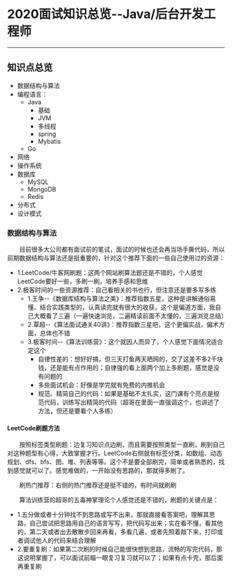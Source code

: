 # 2020面试知识总览--Java/后台开发工程师

***

## 知识点总览

- 数据结构与算法
- 编程语言：
  - Java
    - 基础
    - JVM
    - 多线程
    - spring
    - Mybatis
  - Go
- 网络
- 操作系统
- 数据库
  - MySQL
  - MongoDB
  - Redis
- 分布式
- 设计模式

### 数据结构与算法

&ensp;&ensp;&ensp;&ensp;目前很多大公司都有面试前的笔试，面试的时候也还会再当场手撕代码，所以前期数据结构与算法还是挺重要的，针对这个推荐下面的一些自己使用过的资源：

- 1.LeetCode/牛客网刷题：这两个网站刷算法题还是不错的，个人感觉LeetCode要好一些，多刷一刷，培养手感和思维
- 2.极客时间的一些资源推荐：自己看相关的书也行，但注意还是要多写多练
  - 1.王争--《数据库结构与算法之美》：推荐指数五星，这种是讲解通俗易懂、结合实践类型的，认真读完就有很大的收获，这个是偏道方面，我自己大概看了三遍（一遍快速浏览，二遍精读前面不太懂的，三遍浏览总结）
  - 2.覃超--《算法面试通关40讲》：推荐指数三星吧，这个更偏实战，偏术方面，总体也不错
  - 3.极客时间--《算法训练营》：这个就因人而异了，个人感觉下面情况适合定这个
    - 自律性差的：想好好搞，但三天打鱼两天晒网的，交了这差不多2千块钱，还是能有点作用的；自律强的看上面两个加上多刷题，感觉是没有问题的
    - 多些面试机会：好像是学完就有免费的内推机会
    - 规范、精简自己的代码：如果是基础不太扎实，这门课有个亮点是规范代码，训练写出精简的代码（超哥在里面一直强调这个，也讲述了方法，但还是要看个人多练）

#### LeetCode刷题方法

&ensp;&ensp;&ensp;&ensp;按照标签类型刷题：边复习知识点边刷，而且需要按照类型一直刷，刷到自己对这种题型有心得，大致掌握才行。LeetCode右侧就有标签分类，如数组、动态规划、dfs、bfs、图、堆、列表等等。这个不是要全部刷完，简单或者熟悉的，找到感觉就可以了。感觉难做的，一开始没有思路的，那就得多刷了。

&ensp;&ensp;&ensp;&ensp;刷热门推荐：右侧的热门推荐还是挺不错的，有时间就刷刷

&ensp;&ensp;&ensp;&ensp;算法训练营的超哥的五毒神掌理论个人感觉还是不错的，刷题的关键点是：

- 1.五分做或者十分钟找不到思路或写不出来，那就直接看答案吧，理解其思路，自己尝试把思路用自己的语言写写，把代码写出来；实在看不懂，看其他的，第二天或者出去散散步回来再看，多看几遍，或者先照着敲下来，打印或者调试他人的代码来结合理解
- 2.要重复刷：如果第二次刷的时候自己能很快想到思路，流畅的写完代码，那这说明掌握了，可以面试前瞄一眼复习复习就可以了；如果有点卡壳，那后面再重复刷